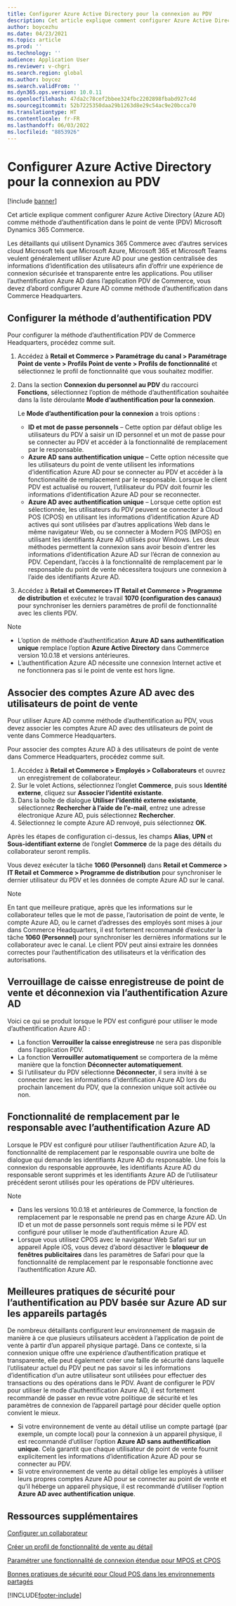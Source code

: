 ```yaml
---
title: Configurer Azure Active Directory pour la connexion au PDV
description: Cet article explique comment configurer Azure Active Directory comme méthode d’authentification dans le point de vente Microsoft Dynamics 365 Commerce.
author: boycezhu
ms.date: 04/23/2021
ms.topic: article
ms.prod: ''
ms.technology: ''
audience: Application User
ms.reviewer: v-chgri
ms.search.region: global
ms.author: boycez
ms.search.validFrom: ''
ms.dyn365.ops.version: 10.0.11
ms.openlocfilehash: 47da2c78cef2bbee324fbc2202898fbabd927c4d
ms.sourcegitcommit: 52b7225350daa29b1263d8e29c54ac9e20bcca70
ms.translationtype: HT
ms.contentlocale: fr-FR
ms.lasthandoff: 06/03/2022
ms.locfileid: "8853926"
---
```

# <a name="configure-azure-active-directory-authentication-for-pos-sign-in"></a>Configurer Azure Active Directory pour la connexion au PDV

[!include [banner](includes/banner.md)]

Cet article explique comment configurer Azure Active Directory (Azure AD) comme méthode d’authentification dans le point de vente (PDV) Microsoft Dynamics 365 Commerce.

Les détaillants qui utilisent Dynamics 365 Commerce avec d’autres services cloud Microsoft tels que Microsoft Azure, Microsoft 365 et Microsoft Teams veulent généralement utiliser Azure AD pour une gestion centralisée des informations d’identification des utilisateurs afin d’offrir une expérience de connexion sécurisée et transparente entre les applications. Pou utiliser l’authentification Azure AD dans l’application PDV de Commerce, vous devez d’abord configurer Azure AD comme méthode d’authentification dans Commerce Headquarters.

## <a name="configure-pos-authentication-method"></a>Configurer la méthode d’authentification PDV

Pour configurer la méthode d’authentification PDV de Commerce Headquarters, procédez comme suit.
    
1. Accédez à **Retail et Commerce \> Paramétrage du canal \> Paramétrage Point de vente \> Profils Point de vente \> Profils de fonctionnalité** et sélectionnez le profil de fonctionnalité que vous souhaitez modifier.
1. Dans la section **Connexion du personnel au PDV** du raccourci **Fonctions**, sélectionnez l’option de méthode d’authentification souhaitée dans la liste déroulante **Mode d’authentification pour la connexion**.

    Le **Mode d’authentification pour la connexion** a trois options :
    
    - **ID et mot de passe personnels** – Cette option par défaut oblige les utilisateurs du PDV à saisir un ID personnel et un mot de passe pour se connecter au PDV et accéder à la fonctionnalité de remplacement par le responsable.
    - **Azure AD sans authentification unique** – Cette option nécessite que les utilisateurs du point de vente utilisent les informations d’identification Azure AD pour se connecter au PDV et accéder à la fonctionnalité de remplacement par le responsable. Lorsque le client PDV est actualisé ou rouvert, l’utilisateur du PDV doit fournir les informations d’identification Azure AD pour se reconnecter.
    - **Azure AD avec authentification unique** – Lorsque cette option est sélectionnée, les utilisateurs du PDV peuvent se connecter à Cloud POS (CPOS) en utilisant les informations d’identification Azure AD actives qui sont utilisées par d’autres applications Web dans le même navigateur Web, ou se connecter à Modern POS (MPOS) en utilisant les identifiants Azure AD utilisés pour Windows. Les deux méthodes permettent la connexion sans avoir besoin d’entrer les informations d’identification Azure AD sur l’écran de connexion au PDV. Cependant, l’accès à la fonctionnalité de remplacement par le responsable du point de vente nécessitera toujours une connexion à l’aide des identifiants Azure AD.

1. Accédez à **Retail et Commerce> IT Retail et Commerce > Programme de distribution** et exécutez le travail **1070 (configuration des canaux)** pour synchroniser les derniers paramètres de profil de fonctionnalité avec les clients PDV.

> [!NOTE]
> - L’option de méthode d’authentification **Azure AD sans authentification unique** remplace l’option **Azure Active Directory** dans Commerce version 10.0.18 et versions antérieures.
> - L’authentification Azure AD nécessite une connexion Internet active et ne fonctionnera pas si le point de vente est hors ligne.

## <a name="associate-azure-ad-accounts-with-pos-users"></a>Associer des comptes Azure AD avec des utilisateurs de point de vente

Pour utiliser Azure AD comme méthode d’authentification au PDV, vous devez associer les comptes Azure AD avec des utilisateurs de point de vente dans Commerce Headquarters. 

Pour associer des comptes Azure AD à des utilisateurs de point de vente dans Commerce Headquarters, procédez comme suit.
    
1. Accédez à **Retail et Commerce > Employés > Collaborateurs** et ouvrez un enregistrement de collaborateur.
1. Sur le volet Actions, sélectionnez l’onglet **Commerce**, puis sous **Identité externe**, cliquez sur **Associer l’identité existante**. 
1. Dans la boîte de dialogue **Utiliser l’identité externe existante**, sélectionnez **Rechercher à l’aide de l’e-mail**, entrez une adresse électronique Azure AD, puis sélectionnez **Rechercher**.
1. Sélectionnez le compte Azure AD renvoyé, puis sélectionnez **OK**.

Après les étapes de configuration ci-dessus, les champs **Alias**, **UPN** et **Sous-identifiant externe** de l’onglet **Commerce** de la page des détails du collaborateur seront remplis.

Vous devez exécuter la tâche **1060 (Personnel)** dans **Retail et Commerce > IT Retail et Commerce > Programme de distribution** pour synchroniser le dernier utilisateur du PDV et les données de compte Azure AD sur le canal.

> [!NOTE]
> En tant que meilleure pratique, après que les informations sur le collaborateur telles que le mot de passe, l’autorisation de point de vente, le compte Azure AD, ou le carnet d’adresses des employés sont mises à jour dans Commerce Headquarters, il est fortement recommandé d’exécuter la tâche **1060 (Personnel)** pour synchroniser les dernières informations sur le collaborateur avec le canal. Le client PDV peut ainsi extraire les données correctes pour l’authentification des utilisateurs et la vérification des autorisations.

## <a name="pos-lock-register-and-sign-out-with-azure-ad-authentication"></a>Verrouillage de caisse enregistreuse de point de vente et déconnexion via l’authentification Azure AD

Voici ce qui se produit lorsque le PDV est configuré pour utiliser le mode d’authentification Azure AD :

- La fonction **Verrouiller la caisse enregistreuse** ne sera pas disponible dans l’application PDV. 
- La fonction **Verrouiller automatiquement** se comportera de la même manière que la fonction **Déconnecter automatiquement**.
- Si l’utilisateur du PDV sélectionne **Déconnecter**, il sera invité à se connecter avec les informations d’identification Azure AD lors du prochain lancement du PDV, que la connexion unique soit activée ou non.

## <a name="manager-override-functionality-with-azure-ad-authentication"></a>Fonctionnalité de remplacement par le responsable avec l’authentification Azure AD

Lorsque le PDV est configuré pour utiliser l’authentification Azure AD, la fonctionnalité de remplacement par le responsable ouvrira une boîte de dialogue qui demande les identifiants Azure AD du responsable. Une fois la connexion du responsable approuvée, les identifiants Azure AD du responsable seront supprimés et les identifiants Azure AD de l’utilisateur précédent seront utilisés pour les opérations de PDV ultérieures.

> [!NOTE]
> - Dans les versions 10.0.18 et antérieures de Commerce, la fonction de remplacement par le responsable ne prend pas en charge Azure AD. Un ID et un mot de passe personnels sont requis même si le PDV est configuré pour utiliser le mode d’authentification Azure AD.
> - Lorsque vous utilisez CPOS avec le navigateur Web Safari sur un appareil Apple iOS, vous devez d’abord désactiver le **bloqueur de fenêtres publicitaires** dans les paramètres de Safari pour que la fonctionnalité de remplacement par le responsable fonctionne avec l’authentification Azure AD. 

## <a name="security-best-practices-for-azure-ad-based-pos-authentication-on-shared-devices"></a>Meilleures pratiques de sécurité pour l’authentification au PDV basée sur Azure AD sur les appareils partagés

De nombreux détaillants configurent leur environnement de magasin de manière à ce que plusieurs utilisateurs accèdent à l’application de point de vente à partir d’un appareil physique partagé. Dans ce contexte, si la connexion unique offre une expérience d’authentification pratique et transparente, elle peut également créer une faille de sécurité dans laquelle l’utilisateur actuel du PDV peut ne pas savoir si les informations d’identification d’un autre utilisateur sont utilisées pour effectuer des transactions ou des opérations dans le PDV. Avant de configurer le PDV pour utiliser le mode d’authentification Azure AD, il est fortement recommandé de passer en revue votre politique de sécurité et les paramètres de connexion de l’appareil partagé pour décider quelle option convient le mieux.

- Si votre environnement de vente au détail utilise un compte partagé (par exemple, un compte local) pour la connexion à un appareil physique, il est recommandé d’utiliser l’option **Azure AD sans authentification unique**. Cela garantit que chaque utilisateur de point de vente fournit explicitement les informations d’identification Azure AD pour se connecter au PDV.
- Si votre environnement de vente au détail oblige les employés à utiliser leurs propres comptes Azure AD pour se connecter au point de vente et qu’il héberge un appareil physique, il est recommandé d’utiliser l’option **Azure AD avec authentification unique**.

## <a name="additional-resources"></a>Ressources supplémentaires

[Configurer un collaborateur](tasks/worker.md)

[Créer un profil de fonctionnalité de vente au détail](retail-functionality-profile.md)


[Paramétrer une fonctionnalité de connexion étendue pour MPOS et CPOS](extended-logon.md)

[Bonnes pratiques de sécurité pour Cloud POS dans les environnements partagés](dev-itpro/secure-retail-cloud-pos.md)



[!INCLUDE[footer-include](../includes/footer-banner.md)]
